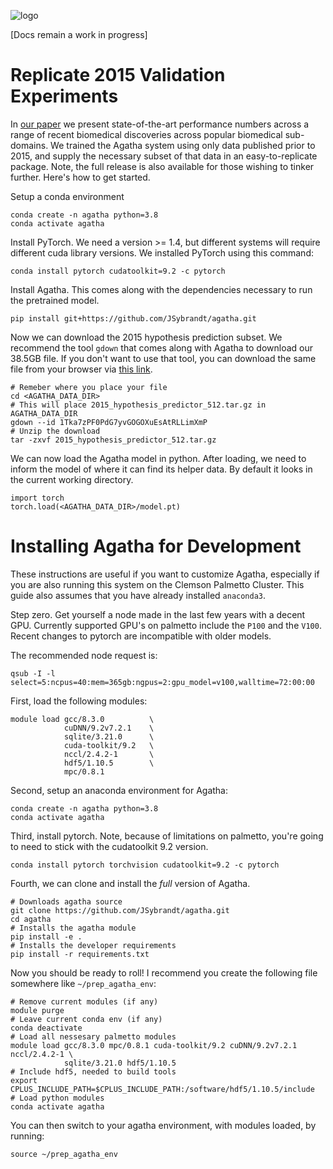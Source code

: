 ![logo](https://github.com/JSybrandt/agatha/blob/master/logo.png?raw=true)

[Docs remain a work in progress]

# Replicate 2015 Validation Experiments

In [our paper][paper_link] we present state-of-the-art performance numbers
across a range of recent biomedical discoveries across popular biomedical
sub-domains. We trained the Agatha system using only data published prior to
2015, and supply the necessary subset of that data in an easy-to-replicate
package. Note, the full release is also available for those wishing to tinker
further. Here's how to get started.

Setup a conda environment

```
conda create -n agatha python=3.8
conda activate agatha
```

Install PyTorch. We need a version >= 1.4, but different systems will require
different cuda library versions. We installed PyTorch using this command:

```
conda install pytorch cudatoolkit=9.2 -c pytorch
```

Install Agatha. This comes along with the dependencies necessary to run the
pretrained model.

```
pip install git+https://github.com/JSybrandt/agatha.git
```


Now we can download the 2015 hypothesis prediction subset. We recommend the tool
`gdown` that comes along with Agatha to download our 38.5GB
file. If you don't want to use that tool, you can download the same file from
your browser via [this link][2015_model_link].

```
# Remeber where you place your file
cd <AGATHA_DATA_DIR>
# This will place 2015_hypothesis_predictor_512.tar.gz in AGATHA_DATA_DIR
gdown --id 1Tka7zPF0PdG7yvGOGOXuEsAtRLLimXmP
# Unzip the download
tar -zxvf 2015_hypothesis_predictor_512.tar.gz
```

We can now load the Agatha model in python. After loading, we need to inform the
model of where it can find its helper data. By default it looks in the current
working directory.

```python3
import torch
torch.load(<AGATHA_DATA_DIR>/model.pt)
```

# Installing Agatha for Development

These instructions are useful if you want to customize Agatha, especially if you
are also running this system on the Clemson Palmetto Cluster. This guide
also assumes that you have already installed `anaconda3`.

Step zero. Get yourself a node made in the last few years with a decent GPU.
Currently supported GPU's on palmetto include the `P100` and the `V100`. Recent
changes to pytorch are incompatible with older models.

The recommended node request is:
```
qsub -I -l select=5:ncpus=40:mem=365gb:ngpus=2:gpu_model=v100,walltime=72:00:00
```

First, load the following modules:
```
module load gcc/8.3.0          \
            cuDNN/9.2v7.2.1    \
            sqlite/3.21.0      \
            cuda-toolkit/9.2   \
            nccl/2.4.2-1       \
            hdf5/1.10.5        \
            mpc/0.8.1
```

Second, setup an anaconda environment for Agatha:
```
conda create -n agatha python=3.8
conda activate agatha
```

Third, install pytorch. Note, because of limitations on palmetto, you're going
to need to stick with the cudatoolkit 9.2 version.
```
conda install pytorch torchvision cudatoolkit=9.2 -c pytorch
```

Fourth, we can clone and install the _full_ version of Agatha.
```
# Downloads agatha source
git clone https://github.com/JSybrandt/agatha.git
cd agatha
# Installs the agatha module
pip install -e .
# Installs the developer requirements
pip install -r requirements.txt
```

Now you should be ready to roll! I recommend you create the following file
somewhere like `~/prep_agatha_env`:

```
# Remove current modules (if any)
module purge
# Leave current conda env (if any)
conda deactivate
# Load all nessesary palmetto modules
module load gcc/8.3.0 mpc/0.8.1 cuda-toolkit/9.2 cuDNN/9.2v7.2.1 nccl/2.4.2-1 \
            sqlite/3.21.0 hdf5/1.10.5
# Include hdf5, needed to build tools
export CPLUS_INCLUDE_PATH=$CPLUS_INCLUDE_PATH:/software/hdf5/1.10.5/include
# Load python modules
conda activate agatha
```

You can then switch to your agatha environment, with modules loaded, by running:
```
source ~/prep_agatha_env
```


[paper_link]:https://arxiv.org/abs/2002.05635
[2015_model_link]:https://drive.google.com/uc?id=1Tka7zPF0PdG7yvGOGOXuEsAtRLLimXmP

